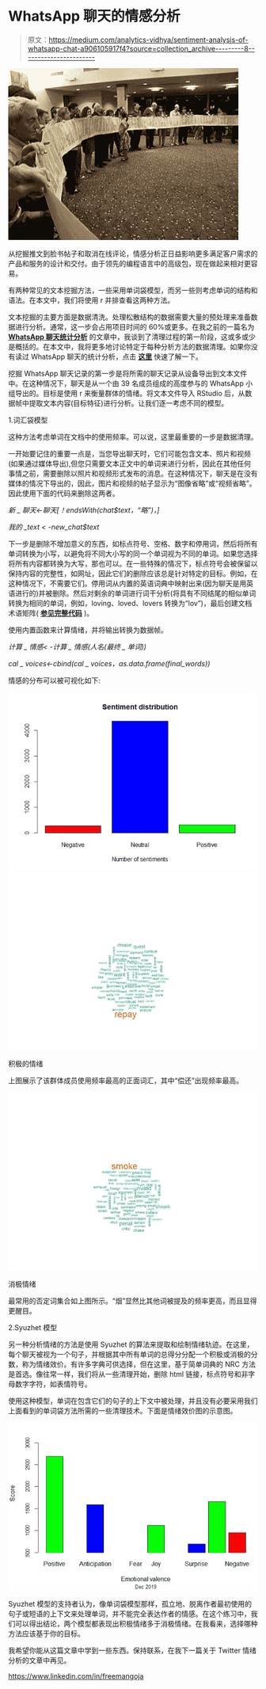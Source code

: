 # WhatsApp 聊天的情感分析

> 原文：<https://medium.com/analytics-vidhya/sentiment-analysis-of-whatsapp-chat-a906105917f4?source=collection_archive---------8----------------------->

![](img/d6ff0fba04d92587f3058f8db74fb6fd.png)

从挖掘推文到脸书帖子和取消在线评论，情感分析正日益影响更多满足客户需求的产品和服务的设计和交付。由于领先的编程语言中的高级包，现在做起来相对更容易。

有两种常见的文本挖掘方法，一些采用单词袋模型，而另一些则考虑单词的结构和语法。在本文中，我们将使用 r 并排查看这两种方法。

文本挖掘的主要方面是数据清洗。处理松散结构的数据需要大量的预处理来准备数据进行分析。通常，这一步会占用项目时间的 60%或更多。在我之前的一篇名为[**WhatsApp 聊天统计分析**](/whatsapp-sentiment-analysis/statistical-analysis-of-whatsapp-chats-a0c0d3c4fb53) 的文章中，我谈到了清理过程的第一阶段，这或多或少是概括的。在本文中，我将更多地讨论特定于每种分析方法的数据清理。如果你没有读过 WhatsApp 聊天的统计分析，点击 [**这里**](/whatsapp-sentiment-analysis/statistical-analysis-of-whatsapp-chats-a0c0d3c4fb53) 快速了解一下。

挖掘 WhatsApp 聊天记录的第一步是将所需的聊天记录从设备导出到文本文件中。在这种情况下，聊天是从一个由 39 名成员组成的高度参与的 WhatsApp 小组导出的。目标是使用 r 来衡量群体的情绪。将文本文件导入 RStudio 后，从数据帧中提取文本内容(目标特征)进行分析。让我们逐一考虑不同的模型。

1.词汇袋模型

这种方法考虑单词在文档中的使用频率。可以说，这里最重要的一步是数据清理。

一开始要记住的重要一点是，当您导出聊天时，它们可能包含文本、照片和视频(如果通过媒体导出),但您只需要文本正文中的单词来进行分析，因此在其他任何事情之前，需要删除以照片和视频形式发布的消息。在这种情况下，聊天是在没有媒体的情况下导出的，因此，图片和视频的帖子显示为“图像省略”或“视频省略”。因此使用下面的代码来删除这两者。

*新 _ 聊天<-聊天[！endsWith(chat$text，“略”)，]*

*我的 _text < -new_chat$text*

下一步是删除不增加意义的东西，如标点符号、空格、数字和停用词，然后将所有单词转换为小写，以避免将不同大小写的同一个单词视为不同的单词。如果您选择将所有内容都转换为大写，那也可以。在一些特殊的情况下，标点符号会被保留以保持内容的完整性，如网址，因此它们的删除应该总是针对特定的目标。例如，在这种情况下，不需要它们。停用词从内置的英语词典中映射出来(因为聊天是用英语进行的)并被删除。然后对剩余的单词进行词干分析(将具有不同结尾的相似单词转换为相同的单词，例如，loving、loved、lovers 转换为“lov”)，最后创建文档术语矩阵( [**参见完整代码**](https://frex1.github.io/Sentiments/Sentiment-Analysis.html) )。

使用内置函数来计算情绪，并将输出转换为数据帧。

*计算 _ 情感< -计算 _ 情感(人名(最终 _ 单词))*

*cal _ voices<-cbind(cal _ voices，as.data.frame(final_words))*

情感的分布可以被可视化如下:

![](img/70096c838f35950cef76b96501e64d3d.png)![](img/a9848c5e394c0004523620fc7d0c1c35.png)

积极的情绪

上图展示了该群体成员使用频率最高的正面词汇，其中“偿还”出现频率最高。

![](img/ff8edd8e783a831a9f101c2c3e726094.png)

消极情绪

最常用的否定词集合如上图所示。“烟”显然比其他词被提及的频率更高，而且显得更醒目。

2.Syuzhet 模型

另一种分析情绪的方法是使用 Syuzhet 的算法来提取和绘制情绪轨迹。在这里，每个聊天被视为一个句子，并根据其中所有单词的总得分分配一个积极或消极的分数，称为情绪效价。有许多字典可供选择，但在这里，基于简单词典的 NRC 方法是首选。像往常一样，我们将从一些清理开始，删除 html 链接，标点符号和非字母数字字符，如表情符号。

使用这种模型，单词在包含它们的句子的上下文中被处理，并且没有必要采用我们上面看到的单词袋方法所需的一些清理技术。下面是情绪效价图的示意图。

![](img/e8f88b6ebe92239bb41e954e07c4a6ad.png)

Syuzhet 模型的支持者认为，像单词袋模型那样，孤立地、脱离作者最初使用的句子或短语的上下文来处理单词，并不能完全表达作者的情感。在这个练习中，我们可以得出结论，两个模型都表现出积极情绪多于消极情绪。在我看来，选择哪种方法应该基于你的目标。

我希望你能从这篇文章中学到一些东西。保持联系，在我下一篇关于 Twitter 情绪分析的文章中再见。

https://www.linkedin.com/in/freemangoja